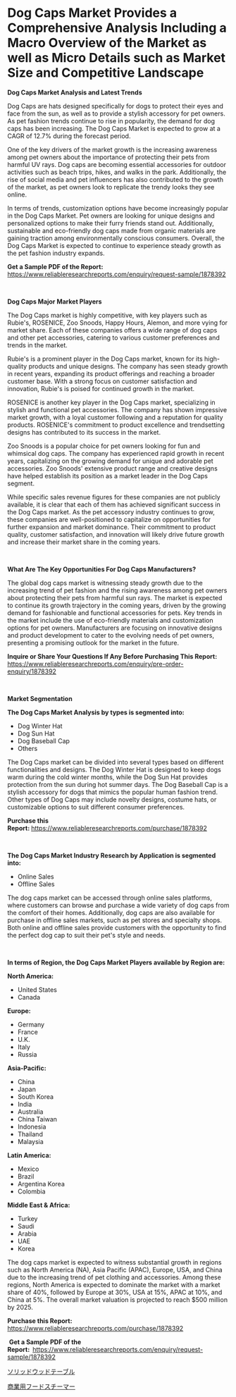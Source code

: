 <p><h1>Dog Caps Market Provides a Comprehensive Analysis Including a Macro Overview of the Market as well as Micro Details such as Market Size and Competitive Landscape</h1></p><p><strong>Dog Caps Market Analysis and Latest Trends</strong></p>
<p><p>Dog Caps are hats designed specifically for dogs to protect their eyes and face from the sun, as well as to provide a stylish accessory for pet owners. As pet fashion trends continue to rise in popularity, the demand for dog caps has been increasing. The Dog Caps Market is expected to grow at a CAGR of 12.7% during the forecast period.</p><p>One of the key drivers of the market growth is the increasing awareness among pet owners about the importance of protecting their pets from harmful UV rays. Dog caps are becoming essential accessories for outdoor activities such as beach trips, hikes, and walks in the park. Additionally, the rise of social media and pet influencers has also contributed to the growth of the market, as pet owners look to replicate the trendy looks they see online.</p><p>In terms of trends, customization options have become increasingly popular in the Dog Caps Market. Pet owners are looking for unique designs and personalized options to make their furry friends stand out. Additionally, sustainable and eco-friendly dog caps made from organic materials are gaining traction among environmentally conscious consumers. Overall, the Dog Caps Market is expected to continue to experience steady growth as the pet fashion industry expands.</p></p>
<p><strong>Get a Sample PDF of the Report:&nbsp;</strong> <a href="https://www.reliableresearchreports.com/enquiry/request-sample/1878392">https://www.reliableresearchreports.com/enquiry/request-sample/1878392</a></p>
<p>&nbsp;</p>
<p><strong>Dog Caps Major Market Players</strong></p>
<p><p>The Dog Caps market is highly competitive, with key players such as Rubie's, ROSENICE, Zoo Snoods, Happy Hours, Alemon, and more vying for market share. Each of these companies offers a wide range of dog caps and other pet accessories, catering to various customer preferences and trends in the market.</p><p>Rubie's is a prominent player in the Dog Caps market, known for its high-quality products and unique designs. The company has seen steady growth in recent years, expanding its product offerings and reaching a broader customer base. With a strong focus on customer satisfaction and innovation, Rubie's is poised for continued growth in the market.</p><p>ROSENICE is another key player in the Dog Caps market, specializing in stylish and functional pet accessories. The company has shown impressive market growth, with a loyal customer following and a reputation for quality products. ROSENICE's commitment to product excellence and trendsetting designs has contributed to its success in the market.</p><p>Zoo Snoods is a popular choice for pet owners looking for fun and whimsical dog caps. The company has experienced rapid growth in recent years, capitalizing on the growing demand for unique and adorable pet accessories. Zoo Snoods' extensive product range and creative designs have helped establish its position as a market leader in the Dog Caps segment.</p><p>While specific sales revenue figures for these companies are not publicly available, it is clear that each of them has achieved significant success in the Dog Caps market. As the pet accessory industry continues to grow, these companies are well-positioned to capitalize on opportunities for further expansion and market dominance. Their commitment to product quality, customer satisfaction, and innovation will likely drive future growth and increase their market share in the coming years.</p></p>
<p>&nbsp;</p>
<p><strong>What Are The Key Opportunities For Dog Caps Manufacturers?</strong></p>
<p><p>The global dog caps market is witnessing steady growth due to the increasing trend of pet fashion and the rising awareness among pet owners about protecting their pets from harmful sun rays. The market is expected to continue its growth trajectory in the coming years, driven by the growing demand for fashionable and functional accessories for pets. Key trends in the market include the use of eco-friendly materials and customization options for pet owners. Manufacturers are focusing on innovative designs and product development to cater to the evolving needs of pet owners, presenting a promising outlook for the market in the future.</p></p>
<p><strong>Inquire or Share Your Questions If Any Before Purchasing This Report:</strong> <a href="https://www.reliableresearchreports.com/enquiry/pre-order-enquiry/1878392">https://www.reliableresearchreports.com/enquiry/pre-order-enquiry/1878392</a></p>
<p>&nbsp;</p>
<p><strong>Market Segmentation</strong></p>
<p><strong>The Dog Caps Market Analysis by types is segmented into:</strong></p>
<p><ul><li>Dog Winter Hat</li><li>Dog Sun Hat</li><li>Dog Baseball Cap</li><li>Others</li></ul></p>
<p><p>The Dog Caps market can be divided into several types based on different functionalities and designs. The Dog Winter Hat is designed to keep dogs warm during the cold winter months, while the Dog Sun Hat provides protection from the sun during hot summer days. The Dog Baseball Cap is a stylish accessory for dogs that mimics the popular human fashion trend. Other types of Dog Caps may include novelty designs, costume hats, or customizable options to suit different consumer preferences.</p></p>
<p><strong>Purchase this Report:&nbsp;</strong><a href="https://www.reliableresearchreports.com/purchase/1878392">https://www.reliableresearchreports.com/purchase/1878392</a></p>
<p>&nbsp;</p>
<p><strong>The Dog Caps Market Industry Research by Application is segmented into:</strong></p>
<p><ul><li>Online Sales</li><li>Offline Sales</li></ul></p>
<p><p>The dog caps market can be accessed through online sales platforms, where customers can browse and purchase a wide variety of dog caps from the comfort of their homes. Additionally, dog caps are also available for purchase in offline sales markets, such as pet stores and specialty shops. Both online and offline sales provide customers with the opportunity to find the perfect dog cap to suit their pet's style and needs.</p></p>
<p>&nbsp;</p>
<p><strong>In terms of Region, the Dog Caps Market Players available by Region are:</strong></p>
<p>
    <p> <strong> North America: </strong>
        <ul>
            <li>United States</li>
            <li>Canada</li>
        </ul>
        </p> 
    <p> <strong> Europe: </strong>
        <ul>
            <li>Germany</li>
            <li>France</li>
            <li>U.K.</li>
            <li>Italy</li>
            <li>Russia</li>
        </ul>
        </p> 
    <p> <strong> Asia-Pacific: </strong>
        <ul>
            <li>China</li>
            <li>Japan</li>
            <li>South Korea</li>
            <li>India</li>
            <li>Australia</li>
            <li>China Taiwan</li>
            <li>Indonesia</li>
            <li>Thailand</li>
            <li>Malaysia</li>
        </ul>
        </p> 
    <p> <strong> Latin America: </strong>
        <ul>
            <li>Mexico</li>
            <li>Brazil</li>
            <li>Argentina Korea</li>
            <li>Colombia</li>
        </ul>
        </p> 
    <p> <strong> Middle East & Africa: </strong>
        <ul>
            <li>Turkey</li>
            <li>Saudi</li>
            <li>Arabia</li>
            <li>UAE</li>
            <li>Korea</li>
        </ul>
    </p>
    </p>
<p><p>The dog caps market is expected to witness substantial growth in regions such as North America (NA), Asia Pacific (APAC), Europe, USA, and China due to the increasing trend of pet clothing and accessories. Among these regions, North America is expected to dominate the market with a market share of 40%, followed by Europe at 30%, USA at 15%, APAC at 10%, and China at 5%. The overall market valuation is projected to reach $500 million by 2025.</p></p>
<p><strong>Purchase this Report: </strong><a href="https://www.reliableresearchreports.com/purchase/1878392">https://www.reliableresearchreports.com/purchase/1878392</a></p>
<p>&nbsp;<strong>Get a Sample PDF of the Report:&nbsp;&nbsp;</strong><a href="https://www.reliableresearchreports.com/enquiry/request-sample/1878392">https://www.reliableresearchreports.com/enquiry/request-sample/1878392</a></p>
<p><strong></strong></p>
<p><p><a href="https://medium.com/@jackieshlerin98056/%E5%9B%BA%E4%BD%93%E6%9C%A8%E8%A3%BD%E3%83%86%E3%83%BC%E3%83%96%E3%83%AB%E5%B8%82%E5%A0%B4%E3%81%AE%E5%88%86%E6%9E%90-%E3%82%B0%E3%83%AD%E3%83%BC%E3%83%90%E3%83%AB%E7%94%A3%E6%A5%AD%E3%81%AE%E8%A6%96%E7%82%B9%E3%81%A8%E4%BA%88%E6%B8%AC-2024%E5%B9%B4%E3%81%8B%E3%82%892031%E5%B9%B4%E3%81%BE%E3%81%A7-f76917ef4d8d">ソリッドウッドテーブル</a></p><p><a href="https://medium.com/@chrispcreem58/%E5%95%86%E6%A5%AD%E7%94%A8%E3%83%95%E3%83%BC%E3%83%89%E3%82%B9%E3%83%81%E3%83%BC%E3%83%9E%E3%83%BC%E3%83%9E%E3%83%BC%E3%82%B1%E3%83%83%E3%83%88%E3%81%AE%E5%B1%95%E6%9C%9B-%E6%A5%AD%E7%95%8C%E6%A6%82%E8%A6%81%E3%81%A8%E4%BA%88%E6%B8%AC-2024%E5%B9%B4%E3%81%8B%E3%82%892031%E5%B9%B4-d3ff64b2f189">商業用フードスチーマー</a></p></p>